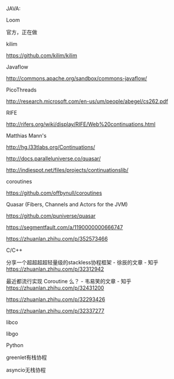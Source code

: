 JAVA:

Loom

官方，正在做

kilim 

https://github.com/kilim/kilim

Javaflow

http://commons.apache.org/sandbox/commons-javaflow/

PicoThreads

http://research.microsoft.com/en-us/um/people/abegel/cs262.pdf

RIFE

http://rifers.org/wiki/display/RIFE/Web%20continuations.html

Matthias Mann's

http://hg.l33tlabs.org/Continuations/

http://docs.paralleluniverse.co/quasar/

http://indiespot.net/files/projects/continuationslib/

coroutines

https://github.com/offbynull/coroutines

Quasar (Fibers, Channels and Actors for the JVM)

https://github.com/puniverse/quasar



https://segmentfault.com/a/1190000000666747

https://zhuanlan.zhihu.com/p/352573466





C/C++

分享一个超超超超轻量级的stackless协程框架 - 徐辰的文章 - 知乎
https://zhuanlan.zhihu.com/p/32312942

最近都流行实现 Coroutine 么？ - 韦易笑的文章 - 知乎
https://zhuanlan.zhihu.com/p/32431200



https://zhuanlan.zhihu.com/p/32293426

https://zhuanlan.zhihu.com/p/32337277



libco

libgo





Python

greenlet有栈协程

asyncio无栈协程